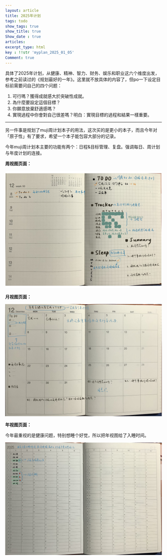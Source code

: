 ```yaml
---
layout: article
title: 2025年计划
tags: todo
show_tags: true
show_title: true
Show_date : true
articles:
excerpt_type: html
key : !!str 'myplan_2025_01_05'
Comment: true
---
```


具体了2025年计划，从健康、精神、智力、财务、娱乐和职业这六个维度出发，参考之前读过的《规划最好的一年》。这里就不放具体的内容了，但po一下设定目标前需要问自己的四个问题：

1. 可行嗎？獲得成就感大於突破性成就。
2. 為什麼要設定這個目標？
3. 你願意放棄舒適感嗎？
4. 實現過程中你會對自己很差嗎？明白：實現目標的過程和結果一樣重要。

------

另一件事是规划了muji周计划本子的用法，这次买的是更小的本子，而且今年对「原子性」有了要求，希望一个本子能包容大部分的记录。

今年muji周计划本主要的功能有两个：日程&目标管理、复盘。强调每日、周计划与年度计划的连接。

**周视图页面：**

![week](https://github.com/zhimiao39/coconutss.github.io/raw/main/image/day.JPG)

**月视图页面：**

![month](https://github.com/zhimiao39/coconutss.github.io/raw/main/image/month.JPG)

**年视图页面：**

今年最重视的是健康问题，特别想睡个好觉，所以把年视图给了入睡时间。

![month](https://github.com/zhimiao39/coconutss.github.io/raw/main/image/year.JPG)